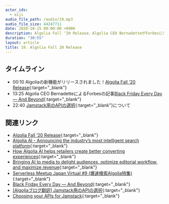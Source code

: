 ```yaml
---
actor_ids:
  - eiji
audio_file_path: /audio/19.mp3
audio_file_size: 44247711 
date: 2020-10-15 00:00:00 +0900
description: Algolia Fall ‘20 Release、Algolia CEO BernadetteがForbesに寄稿した記事、Jamstack用APIの選択のクライテリア
duration: "30:55"
layout: article
title: 19. Algolia Fall 20 Release
---
```


## タイムライン

- 00:10 Algoliaの新機能がリリースされました！[Algolia Fall ‘20 Release](https://www.algolia.com/products/whats-new/){:target="_blank"}
- 13:25 Algolia CEO BernadetteによるForbesの記事[Black Friday Every Day — And Beyond](https://www.forbes.com/sites/forbestechcouncil/2020/10/12/black-friday-every-day---and-beyond/){:target="_blank"}
- 22:40 [Jamstack用のAPIの選択](https://shinodogg.com/2020/10/12/choosing-your-apis-for-jamstack/){:target="_blank"}について

## 関連リンク

- [Algolia Fall ‘20 Release](https://www.algolia.com/products/whats-new/){:target="_blank"}
- [Algolia AI - Announcing the industry’s most intelligent search platform](https://blog.algolia.com/launching-an-industry-leading-artificially-intelligent-search-platform/){:target="_blank"}
- [How Algolia AI helps retailers create better converting experiences](https://blog.algolia.com/how-algolia-ai-helps-retailers-create-better-converting-experiences/){:target="_blank"}
- [Bringing AI to media to delight audiences, optimize editorial workflow, and maximize revenue](https://blog.algolia.com/maximizing-revenue-for-publishers-and-media-companies-with-algolia-ai/){:target="_blank"}
- [Serverless Meetup Japan Virtual #9 (爆速検索Algolia特集)](https://serverless.connpass.com/event/191639/){:target="_blank"}
- [Black Friday Every Day — And Beyond](https://www.forbes.com/sites/forbestechcouncil/2020/10/12/black-friday-every-day---and-beyond/){:target="_blank"}
- [[Algoliaブログ翻訳] Jamstack用のAPIの選択](https://shinodogg.com/2020/10/12/choosing-your-apis-for-jamstack/){:target="_blank"}
- [Choosing your APIs for Jamstack](https://blog.algolia.com/choosing-your-apis-for-jamstack/){:target="_blank"}